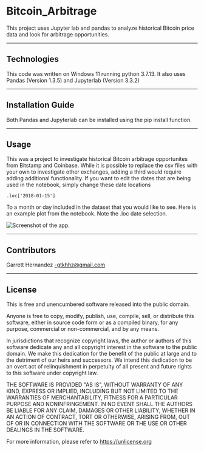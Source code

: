 # Bitcoin_Arbitrage

This project uses Jupyter lab and pandas to analyze historical Bitcoin price data and look for arbitrage opportunities.

---

## Technologies

This code was written on Windows 11 running python 3.7.13. It also uses Pandas (Version 1.3.5) and Jupyterlab (Version 3.3.2)

---

## Installation Guide

Both Pandas and Jupyterlab can be installed using the pip install function.

---

## Usage

This was a project to investigate historical Bitcoin arbitrage opportunites from Bitstamp and Coinbase. While it is possible to replace the csv files with your own to investigate other exchanges, adding a third would require adding additional functionality. If you want to edit the dates that are being used in the notebook, simply change these date locations

```.loc['2018-01-15']```

To a month or day included in the dataset that you would like to see.
Here is an example plot from the notebook. Note the .loc date selection.

![Screenshot of the app.](Challenges/bitcoin_arbitrage/Resources/bitcoin_plot_screenshot.png)

---

## Contributors

Garrett Hernandez -gtkhhz@gmail.com

---

## License

This is free and unencumbered software released into the public domain.

Anyone is free to copy, modify, publish, use, compile, sell, or
distribute this software, either in source code form or as a compiled
binary, for any purpose, commercial or non-commercial, and by any
means.

In jurisdictions that recognize copyright laws, the author or authors
of this software dedicate any and all copyright interest in the
software to the public domain. We make this dedication for the benefit
of the public at large and to the detriment of our heirs and
successors. We intend this dedication to be an overt act of
relinquishment in perpetuity of all present and future rights to this
software under copyright law.

THE SOFTWARE IS PROVIDED "AS IS", WITHOUT WARRANTY OF ANY KIND,
EXPRESS OR IMPLIED, INCLUDING BUT NOT LIMITED TO THE WARRANTIES OF
MERCHANTABILITY, FITNESS FOR A PARTICULAR PURPOSE AND NONINFRINGEMENT.
IN NO EVENT SHALL THE AUTHORS BE LIABLE FOR ANY CLAIM, DAMAGES OR
OTHER LIABILITY, WHETHER IN AN ACTION OF CONTRACT, TORT OR OTHERWISE,
ARISING FROM, OUT OF OR IN CONNECTION WITH THE SOFTWARE OR THE USE OR
OTHER DEALINGS IN THE SOFTWARE.

For more information, please refer to <https://unlicense.org>
